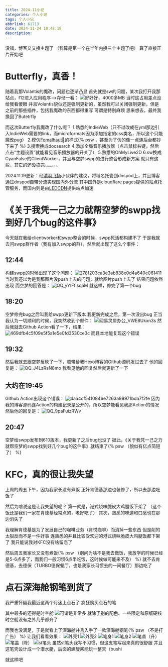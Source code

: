 ```yaml
---
title: 2024-11小记
categories: 个人小记
tags: 个人小记
abbrlink: 61713
date: 2024-11-24 10:48:19
description:
---
```

没错，博客又又换主题了
（我算是第一个在半年内换三个主题了吧）
算了直接正片开始吧
<!-- more -->
# Butterfly，真香！
随着我那Volantis的魔改，问题也逐渐凸显
首先就是sw的问题，某次我打开我那站点，f12进入应用程序-->存储一看：
![好好好，4000多MB](https://images1.blog.sinzmise.top/images/msedge_gp7XhStbD7.3k81ku47pv.webp)
当时这占用差点没给我看傻眼
并且Volantis貌似还是强制更新的，虽然我可以关闭强制更新，但是之前的那些插件，包括我魔改的东西都得重写
可谓是特别麻烦
思来想去，最终我换回了Butetrfly

而这次Butterfly我魔改了什么呢？
1.熟悉的IndieWeb（只不过改成在yml那边引入IndieWeb需要的link，而microformats因为添加指定的css类名，所以这个只能魔改pug）
2.模仿[Fomalhaut🥝](https://www.fomal.cc/)的样式{% psw ，甚至为了仿的像一点连后台都抄下来了 %}
3.搜索换成docsearch
4.添加全局音乐播放器（点击鼠标右键，然后点击“主题设置”就能看见音乐播放器的开关了）
5.熟悉的OhMyLive2D
6.sw换成CyanFalse的ClientWorker，并且与空梦swpp的进行整合形成新方案
就只有这些，其它的还没搞完。。。。。。

2024.11.19更新：经[清羽飞扬](https://blog.liushen.fun/)小伙伴的建议，将域名托管到dnspod上，并且博客通过dnspod自带分流实现国内外分流
其中国外是cloudflare pages提供的站点托管服务，而国内则是由[LEDCDN](https://cdn.ledcdn.com/)提供站点加速

# 《关于我凭一己之力就帮空梦的swpp找到好几个bug的这件事》
今天就在我给clientworker和swpp整合的时候，swpp死活都构建不了
于是我就去问swpp群作者（我有加入swpp的群），然后就出现了这么个事件：

## 12:44
构建swpp的时候出现了这个问题：
![278f203ca3e3ab838e0d4a640e061411](https://images1.blog.sinzmise.top/images/278f203ca3e3ab838e0d4a640e061411.969rzaoszy.webp)
当时我还以为是我那图片没push上去的问题，就给图片push上去了
结果问题依然出现
而空梦的回答是：
![QQ_yYIFfisqaM](https://images1.blog.sinzmise.top/images/QQ_yYIFfisqaM.6pnjkdig3r.webp)
就这样，修完了第一个bug

## 18:20
空梦修完bug之后叫我给swpp更新下版本
我更新完成之后，第一次没出bug
正当我认为一切顺利的时候，我突然收到个邮件：
![网易灵犀办公_VWE8Ukxn3s](https://images1.blog.sinzmise.top/images/网易灵犀办公_VWE8Ukxn3s.67xhvsnenk.webp)
然后我就去Github Action看了一下，结果：
![469dfb4c5f09e5f5a1e5e0fd3530ce3c](https://images1.blog.sinzmise.top/images/469dfb4c5f09e5f5a1e5e0fd3530ce3c.3k81lfv3kn.webp)
而且本地能复现这个错误

## 19:32
然后我就去跟空梦反映了一下，顺带给我Hexo博客的Github源码发过去了
他的回复是：
![QQ_J4LzRsN8mo](https://images1.blog.sinzmise.top/images/QQ_J4LzRsN8mo.13lt6iqaa3.webp)
我看见他的回复然后就更新了一下

## 大约在19:45
Github Action出现这个错误：
![4aa4cf5410846e7263a99971bda7f2fe](https://images1.blog.sinzmise.top/images/4aa4cf5410846e7263a99971bda7f2fe.8adajuqurf.webp)
因为我的博客源码连Action的构建记录是公开的，所以空梦能看见我那Action的情况
然后他的回复是：
![QQ_9paFuizRWv](https://images1.blog.sinzmise.top/images/QQ_9paFuizRWv.2kry89y5rd.webp)

## 20:47
空梦给swpp发布到610版本，我更新了之后bug也没了
据此，《关于我凭一己之力就帮空梦的swpp找到好几个bug的这件事》就结束了{% psw （貌似有亿点简短了） %}

# KFC，真的很让我失望
上周的周五下午，因为我家长没有煮饭
正好肯德基那边也装修了，所以去那边吃饭了

然后为啥说这是让我失望的呢？
第一就是，港式烧味脆皮大鸡腿饭下架了
（这个饭还是我们一家在肯德基经常点的，老好吃了）
其次，熟悉的味道和口感也在那边消失了

我理解肯德基是为了发展自己的咖啡业务（肯悦咖啡）而消掉一些东西
但是削的太狠反而不是一件好事
连熟悉的并且比较受欢迎的港式烧味脆皮大鸡腿饭都下架了
我只能说我对KFC没有啥留恋了

然后周五我家长又没有煮饭{% psw （别问为啥不是我去做饭，我放学的时候已经是5-6点多了，而我们一般习惯6点半吃饭，这时候做可能来不及） %}
就不去肯德基，去德保（TURBO德保餐厅，也是我家长习惯去的一间餐厅）那边吃了

# 点石深海舱钢笔到货了
我严重怀疑我最近这两个月迷上点石了
疯狂购买点石的笔

其中最多的还得是时空舱
![可谓是非常多](https://images1.blog.sinzmise.top/images/27b025e8bb278916b616d3b0daca600.4uayr7e2ga.webp)
就除了别的配色、一些限定和原版硬核时空舱没有之外几乎都齐了

而我也没满足，于是就看上了深海舱并且入手了一款深海舱钢笔{% psw （不是打广告） %}
让我们看看效果：
![外壳1](https://images1.blog.sinzmise.top/images/bab6eb1f8131b7fa5c11046204ecff3.3k81kw2z0t.webp)
![外壳2](https://images1.blog.sinzmise.top/images/f567987c0f1d1be062181b36da9e027.4jo4y25roq.webp)
![笔身1](https://images1.blog.sinzmise.top/images/16e32e25200783595da6072b435da26.6pnjjtxiem.webp)
![笔身2](https://images1.blog.sinzmise.top/images/5e4e2f5f86fb9365e27e5391b2334f1.ic5jo1ssl.webp)
![笔盖（升）](https://images1.blog.sinzmise.top/images/c0b2e8cc998c876f6339cc6423ace63.8vmy5lpa44.webp)
![笔盖（降）](https://images1.blog.sinzmise.top/images/d758f59c31df8cddd7a0d3ff8d8a59c.2a54ekl9vu.webp)
![st笔头](https://images1.blog.sinzmise.top/images/59dc406ea523474d6425d85cb0fab1f.2doqcaee6p.webp)
虽然st笔头我写不习惯，但这支笔写起来真的很舒服
并且这笔壳设计成一个潜水艇，后面的螺旋桨能玩一整天（bushi

就这样吧

